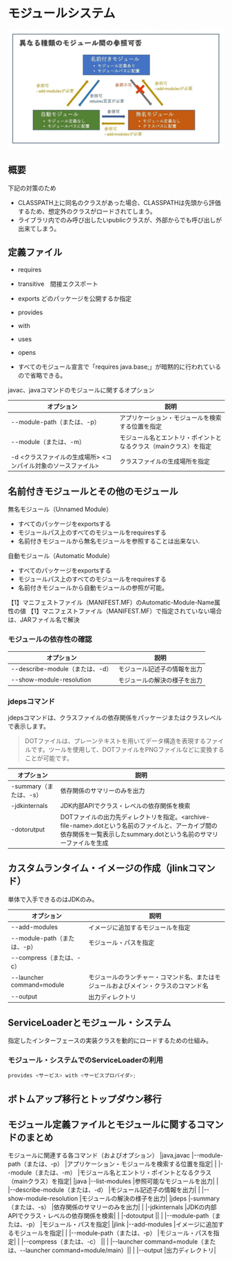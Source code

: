 # モジュールシステム

![モジュール](モジュール三位.png)

## 概要
下記の対策のため
- CLASSPATH上に同名のクラスがあった場合、CLASSPATHは先頭から評価するため、想定外のクラスがロードされてしまう。
- ライブラリ内でのみ呼び出したいpublicクラスが、外部からでも呼び出しが出来てしまう。

## 定義ファイル
- requires  
- transitive　間接エクスポート
- exports どのパッケージを公開するか指定
- provides  
- with  
- uses  
- opens 

- すべてのモジュール宣言で「requires java.base;」が暗黙的に行われているので省略できる。

javac、javaコマンドのモジュールに関するオプション

|オプション|説明|
|---|---|
|--module-path（または、-p）|アプリケーション・モジュールを検索する位置を指定|
|--module（または、-m）|モジュール名とエントリ・ポイントとなるクラス（mainクラス）を指定|
|-d <クラスファイルの生成場所> <コンパイル対象のソースファイル>|クラスファイルの生成場所を指定|

## 名前付きモジュールとその他のモジュール

無名モジュール（Unnamed Module）
- すべてのパッケージをexportsする
- モジュールパス上のすべてのモジュールをrequiresする
- 名前付きモジュールから無名モジュールを参照することは出来ない.

自動モジュール（Automatic Module）
- すべてのパッケージをexportsする
- モジュールパス上のすべてのモジュールをrequiresする
- 名前付きモジュールから自動モジュールの参照が可能。

【1】マニフェストファイル（MANIFEST.MF）のAutomatic-Module-Name属性の値
【1】マニフェストファイル（MANIFEST.MF）で指定されていない場合は、JARファイル名で解決

### モジュールの依存性の確認

|オプション|説明|
|---|---|
|--describe-module（または、-d）|モジュール記述子の情報を出力|
|--show-module-resolution|モジュールの解決の様子を出力|

### jdepsコマンド
jdepsコマンドは、クラスファイルの依存関係をパッケージまたはクラスレベルで表示します。
>DOTファイルは、プレーンテキストを用いてデータ構造を表現するファイルです。ツールを使用して、DOTファイルをPNGファイルなどに変換することが可能です。

|オプション|説明|
|---|---|
|-summary（または、-s）|依存関係のサマリーのみを出力|
|-jdkinternals|JDK内部APIでクラス・レベルの依存関係を検索|
|-dotorutput|DOTファイルの出力先ディレクトリを指定。\<archive-file-name>.dotという名前のファイルと、アーカイブ間の依存関係を一覧表示したsummary.dotという名前のサマリーファイルを生成|


## カスタムランタイム・イメージの作成（jlinkコマンド）
単体で入手できるのはJDKのみ。


|オプション|説明|
|---|---|
|--add-modules|イメージに追加するモジュールを指定|
|--module-path（または、-p）|モジュール・パスを指定|
|--compress（または、-c）||
|--launcher command=module|モジュールのランチャー・コマンド名、またはモジュールおよびメイン・クラスのコマンド名|
|--output|出力ディレクトリ|

## ServiceLoaderとモジュール・システム
指定したインターフェースの実装クラスを動的にロードするための仕組み。

### モジュール・システムでのServiceLoaderの利用
```java
provides <サービス> with <サービスプロバイダ>;
```

## ボトムアップ移行とトップダウン移行
## モジュール定義ファイルとモジュールに関するコマンドのまとめ

モジュールに関連する各コマンド（およびオプション）
|java,javac |--module-path（または、-p）      |アプリケーション・モジュールを検索する位置を指定|
|           |--module（または、-m）           |モジュール名とエントリ・ポイントとなるクラス（mainクラス）を指定|
|java       |--list-modules                   |参照可能なモジュールを出力|
|           |--describe-module（または、-d）  |モジュール記述子の情報を出力|
|           |--show-module-resolution         |モジュールの解決の様子を出力|
|jdeps      |-summary（または、-s）            |依存関係のサマリーのみを出力|
|           |-jdkinternals                    |JDKの内部APIでクラス・レベルの依存関係を検索|
|           |-dotoutput                       ||
|           |--module-path（または、-p）        |モジュール・パスを指定|
|jlink      |--add-modules                    |イメージに追加するモジュールを指定|
|           |--module-path（または、-p）        |モジュール・パスを指定|
|           |--compress（または、-c）           ||
|           |--launcher command=module（または、--launcher command=module/main）||
|           |--output                           |出力ディレクトリ|
